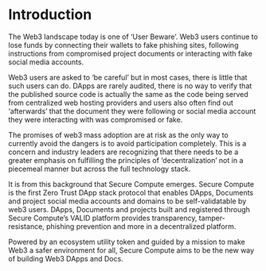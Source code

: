 # Introduction

The Web3 landscape today is one of ‘User Beware’. Web3 users continue to lose funds by connecting their wallets to fake phishing sites, following instructions from compromised project documents or interacting with fake social media accounts.

Web3 users are asked to ‘be careful’ but in most cases, there is little that such users can do. DApps are rarely audited, there is no way to verify that the published source code is actually the same as the code being served from centralized web hosting providers and users also often find out ‘afterwards’ that the document they were following or social media account they were interacting with was compromised or fake.

The promises of web3 mass adoption are at risk as the only way to currently avoid the dangers is to avoid participation completely. This is a concern and industry leaders are recognizing that there needs to be a greater emphasis on fulfilling the principles of ‘decentralization’ not in a piecemeal manner but across the full technology stack.

It is from this background that Secure Compute emerges. Secure Compute is the first Zero Trust DApp stack protocol that enables DApps, Documents and project social media accounts and domains to be self-validatable by web3 users. DApps, Documents and projects built and registered through Secure Compute’s VALID platform provides transparency, tamper-resistance, phishing prevention and more in a decentralized platform.

Powered by an ecosystem utility token and guided by a mission to make Web3 a safer environment for all, Secure Compute aims to be the new way of building Web3 DApps and Docs.&#x20;



